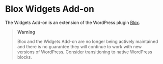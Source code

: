 # Blox Widgets Add-on

The Widgets Add-on is an extension of the WordPress plugin [Blox](https://github.com/ndiego/blox).

> **Warning**
> 
> Blox and the Widgets Add-on are no longer being actively maintained and there is no guarantee they will continue to work with new versions of WordPress. Consider transitioning to native WordPress blocks.
